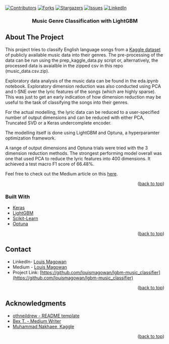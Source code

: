 <div id="top"></div>
<!--
*** Copied from https://github.com/othneildrew/Best-README-Template/blob/master/BLANK_README.md
-->



<!-- PROJECT SHIELDS -->
<!--
*** I'm using markdown "reference style" links for readability.
*** Reference links are enclosed in brackets [ ] instead of parentheses ( ).
*** See the bottom of this document for the declaration of the reference variables
*** for contributors-url, forks-url, etc. This is an optional, concise syntax you may use.
*** https://www.markdownguide.org/basic-syntax/#reference-style-links
-->
[![Contributors][contributors-shield]][contributors-url]
[![Forks][forks-shield]][forks-url]
[![Stargazers][stars-shield]][stars-url]
[![Issues][issues-shield]][issues-url]
[![LinkedIn][linkedin-shield]][linkedin-url]



<h3 align="center">Music Genre Classification with LightGBM</h3>


<!-- ABOUT THE PROJECT -->
## About The Project

This project tries to classify English language songs from a [Kaggle dataset](https://www.kaggle.com/datasets/imuhammad/audio-features-and-lyrics-of-spotify-songs) of publicly available music data into their genres. The pre-processing of the data can be run using the prep_kaggle_data.py script or, alternatively, the processed data is avaialble in the zipped csv in this repo (music_data.csv.zip).

Exploratory data analysis of the music data can be found in the eda.ipynb notebook. Exploratory dimension reduction was also conducted using PCA and t-SNE over the lyric features of the songs (which are highly sparse). This was just to get an early indication of how dimension reduction may be useful to the task of classifying the songs into their genres.

For the actual modelling, the lyric data can be reduced to a user-specified number of output dimensions and can be reduced with either PCA, Truncated SVD or a Keras undercomplete encoder. 

The modelling itself is done using LightGBM and Optuna, a hyperparamter optimization framework.

A range of output dimensions and Optuna trials were tried with the 3 dimension reduction methods. The strongest performing model overall was one that used PCA to reduce the lyric features into 400 dimensions. It achieved a test macro F1 score of 66.48%.

Feel free to check out the Medium article on this [here](https://medium.com/@louismagowan42).
<p align="right">(<a href="#top">back to top</a>)</p>

### Built With

* [Keras](https://keras.io/)
* [LightGBM]([https://spacy.io/](https://lightgbm.readthedocs.io/en/latest/))
* [Scikit-Learn](https://scikit-learn.org/stable/)
* [Optuna](https://optuna.readthedocs.io/en/stable/tutorial/index.html)

<p align="right">(<a href="#top">back to top</a>)</p>

<!-- CONTACT -->
## Contact

* LinkedIn- [Louis Magowan](https://www.linkedin.com/in/louismagowan/)
* Medium - [Louis Magowan](https://medium.com/@louismagowan42)
* Project Link: [https://github.com/louismagowan/lgbm-music_classifier](https://github.com/louismagowan/lgbm-music_classifier)

<p align="right">(<a href="#top">back to top</a>)</p>



<!-- ACKNOWLEDGMENTS -->
## Acknowledgments

* [othneildrew - README template](https://github.com/othneildrew/Best-README-Template/blob/master/BLANK_README.md)
* [Bex T. - Medium Writer](https://towardsdatascience.com/kagglers-guide-to-lightgbm-hyperparameter-tuning-with-optuna-in-2021-ed048d9838b5)
* [Muhammad Nakhaee, Kaggle](https://www.kaggle.com/datasets/imuhammad/audio-features-and-lyrics-of-spotify-songs)

<p align="right">(<a href="#top">back to top</a>)</p>



<!-- MARKDOWN LINKS & IMAGES -->
<!-- https://www.markdownguide.org/basic-syntax/#reference-style-links -->
[contributors-shield]: https://img.shields.io/github/contributors/louismagowan/lgbm-music_classifier.svg?style=for-the-badge
[contributors-url]: https://github.com/louismagowan/lgbm-music_classifier/graphs/contributors
[forks-shield]: https://img.shields.io/github/forks/louismagowan/lgbm-music_classifier.svg?style=for-the-badge
[forks-url]: https://github.com/louismagowan/lgbm-music_classifier/network/members
[stars-shield]: https://img.shields.io/github/stars/louismagowan/lgbm-music_classifier.svg?style=for-the-badge
[stars-url]: https://github.com/louismagowan/lgbm-music_classifier/stargazers
[issues-shield]: https://img.shields.io/github/issues/louismagowan/lgbm-music_classifier.svg?style=for-the-badge
[issues-url]: https://github.com/louismagowan/lgbm-music_classifier/issues
[license-shield]: https://img.shields.io/github/license/louismagowan/lgbm-music_classifier.svg?style=for-the-badge
[license-url]: https://github.com/louismagowan/lgbm-music_classifier/blob/master/LICENSE.txt
[linkedin-shield]: https://img.shields.io/badge/-LinkedIn-black.svg?style=for-the-badge&logo=linkedin&colorB=555
[linkedin-url]: https://www.linkedin.com/in/louismagowan/
[product-screenshot]: images/screenshot.png
